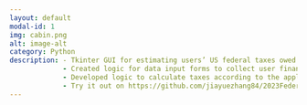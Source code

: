 ```yaml
---
layout: default
modal-id: 1
img: cabin.png
alt: image-alt
category: Python
description: - Tkinter GUI for estimating users’ US federal taxes owed using estimated income and filing statuses.
             - Created logic for data input forms to collect user financial data.
             - Developed logic to calculate taxes according to the applicable tax rules.
             - Try it out on https://github.com/jiayuezhang84/2023Federal_TAX_ESTIMATOR
---
```

